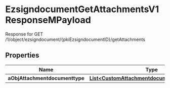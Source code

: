 

# EzsigndocumentGetAttachmentsV1ResponseMPayload

Response for GET /1/object/ezsigndocument/{pkiEzsigndocumentID}/getAttachments

## Properties

| Name | Type | Description | Notes |
|------------ | ------------- | ------------- | -------------|
|**aObjAttachmentdocumenttype** | [**List&lt;CustomAttachmentdocumenttypeResponse&gt;**](CustomAttachmentdocumenttypeResponse.md) |  |  |



